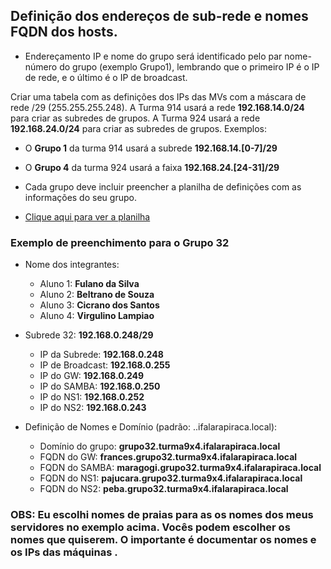 ## Definição dos endereços de sub-rede e nomes FQDN dos hosts. 

- Endereçamento IP e nome do grupo será identificado pelo par nome-número do grupo (exemplo Grupo1), lembrando que o primeiro IP é o IP de rede, e o último é o IP de broadcast.

Criar uma tabela com as definições dos IPs das MVs com a máscara de rede /29 (255.255.255.248).
A Turma 914 usará a rede **192.168.14.0/24** para criar as subredes de grupos.
A Turma 924 usará a rede **192.168.24.0/24** para criar as subredes de grupos.
Exemplos: 
  - O **Grupo 1** da turma 914 usará a subrede **192.168.14.[0-7]/29** 
  - O **Grupo 4** da turma 924 usará a faixa **192.168.24.[24-31]/29**

- Cada grupo deve incluir preencher a planilha de definições com as informações do seu grupo. 
- [Clique aqui para ver a planilha](https://docs.google.com/spreadsheets/d/1v7yQ4PUAS3-zk9Er5c272DlYeSziiAeLsHLEXdynTu4/edit?usp=sharing)

### Exemplo de preenchimento para o **Grupo 32**

- Nome dos integrantes:
  - Aluno 1: **Fulano da Silva**
  - Aluno 2: **Beltrano de Souza**
  - Aluno 3: **Cicrano dos Santos**
  - Aluno 4: **Virgulino Lampiao**

- Subrede 32: **192.168.0.248/29**
  - IP da Subrede: **192.168.0.248**
  - IP de Broadcast: **192.168.0.255**
  - IP do GW: **192.168.0.249**
  - IP do SAMBA: **192.168.0.250**
  - IP do NS1: **192.168.0.252**
  - IP do NS2: **192.168.0.243**

- Definição de Nomes e Domínio (padrão: <grupo>.<turma>.ifalarapiraca.local):
  - Domínio do grupo: **grupo32.turma9x4.ifalarapiraca.local**
  - FQDN do GW: **frances.grupo32.turma9x4.ifalarapiraca.local**
  - FQDN do SAMBA: **maragogi.grupo32.turma9x4.ifalarapiraca.local**
  - FQDN do NS1: **pajucara.grupo32.turma9x4.ifalarapiraca.local**
  - FQDN do NS2: **peba.grupo32.turma9x4.ifalarapiraca.local**



### OBS: Eu escolhi nomes de praias para as os nomes dos meus servidores no exemplo acima. Vocês podem escolher os nomes que quiserem. O importante é documentar os nomes e os IPs das máquinas .
